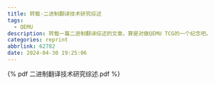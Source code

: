 ```yaml
---
title: 转载-二进制翻译技术研究综述
tags:
  - QEMU
description: 转载一篇二进制翻译综述的文章，算是对做QEMU TCG的一个纪念吧。
categories: reprint
abbrlink: 62782
date: 2024-04-30 19:25:06
---
```


{% pdf 二进制翻译技术研究综述.pdf %}
